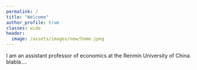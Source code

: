 ```yaml
---
permalink: /
title: "Welcome"
author_profile: true
classes: wide
header:
  image: /assets/images/new/home.jpeg
---
```


I am an assistant professor of economics at the Renmin University of China. blabla....